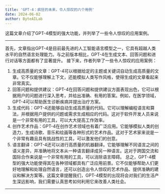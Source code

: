```yaml
---
title: 'GPT-4：疯狂的未来，令人惊叹的六个用例'
date: 2024-06-02
author: ByteAILab
---
```


这篇文章介绍了GPT-4模型的强大功能，并列举了一些令人惊叹的应用案例。


---
首先，文章指出GPT-4是目前最先进的人工智能语言模型之一，它具有超越人类水平的自然语言处理能力。与之前版本相比，GPT-4在生成文本、回答问题和进行对话等方面都有了显著提升。
接下来，作者列举了一些令人惊叹的应用案例：
1. 生成高质量的文章：GPT-4可以根据给定的主题或关键词自动生成高质量的文章。它不仅能够理解上下文，还能模拟人类写作风格，使得生成的文章看起来非常真实。
2. 回答问题和提供建议：GPT-4在回答问题和提供建议方面表现出色，它可以根据用户的问题进行深入思考，并给出准确、有用的答案。例如，在医学领域，GPT-4可以帮助医生诊断疾病并提出治疗方案。
3. 生成代码：GPT-4还能够自动生成高质量的代码。它可以理解编程语言和算法，并根据用户提供的问题或需求生成相应的代码。这对于软件开发人员来说是一个非常有用的工具，可以大大提高工作效率。
4. 创作艺术作品：GPT-4在创作艺术领域也有着广泛应用。它能够模拟人类的创造力，生成诗歌、音乐和绘画等各种形式的艺术作品。这对于艺术家来说是一个非常有趣且具有挑战性的工具，可以激发他们的创意。
5. 语言翻译：GPT-4还可以进行高质量的机器翻译。它能够理解不同语言之间的语义差异，并准确地将文本从一种语言翻译成另一种语言。这对于跨国交流和国际合作来说是一个非常有用的工具，可以消除语言障碍。
总之，GPT-4模型的强大功能使得其在各种领域都具有广泛应用前景。它不仅能够帮助人们更好地理解和处理自然语言，还可以创造出令人惊叹的艺术作品、提供准确的建议和解决方案等。这篇文章提醒我们，GPT-4模型的出现将会对我们的生活产生深远影响，我们需要认真思考如何利用它来改善人类社会。
---

